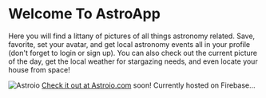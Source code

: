 # Welcome To AstroApp

Here you will find a littany of pictures of all things astronomy related. Save, favorite, set your avatar, and get local astronomy events all in your profile (don't forget to login or sign up). You can also check out the current picture of the day, get the local weather for stargazing needs, and even locate your house from space!

![Astroio](https://github.com/tkswann2/fec-astro/blob/master/img/astroio.png?raw=true "Astro Io")
[Check it out at Astroio.com](http://astroio.com) soon! Currently hosted on Firebase... 
